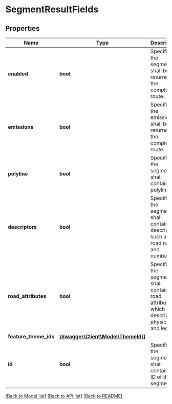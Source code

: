# SegmentResultFields

## Properties
Name | Type | Description | Notes
------------ | ------------- | ------------- | -------------
**enabled** | **bool** | Specifies if the segments shall be returned for the complete route. | [optional] 
**emissions** | **bool** | Specifies if the emissions shall be returned for the complete route. | [optional] 
**polyline** | **bool** | Specifies if the segments shall contain the polyline. | [optional] 
**descriptors** | **bool** | Specifies if the segments shall contain the descriptors such as road name and number. | [optional] 
**road_attributes** | **bool** | Specifies if the segments shall contain the road attributes which describe it physically and legally. | [optional] 
**feature_theme_ids** | [**\Swagger\Client\Model\ThemeId[]**](ThemeId.md) |  | [optional] 
**id** | **bool** | Specifies if the segments shall contain the ID of the segment. | [optional] 

[[Back to Model list]](../../README.md#documentation-for-models) [[Back to API list]](../../README.md#documentation-for-api-endpoints) [[Back to README]](../../README.md)


